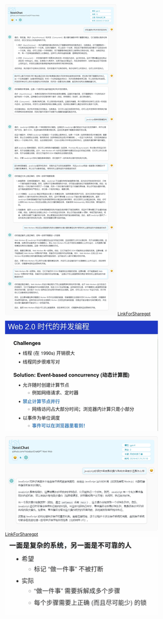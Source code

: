 ![Alt text](<../site/img/异步和并发的区别/死锁检测工具 (2).png>)
[LinkForSharegpt](https://sharegpt.com/c/aP1lt32)

![动态计算图](../site/img/%E5%BC%82%E6%AD%A5%E5%92%8C%E5%B9%B6%E5%8F%91%E7%9A%84%E5%8C%BA%E5%88%AB/image.png)


![javaScript的异步调度](<../site/img/异步和并发的区别/死锁检测工具 (3).png>)
[LinkForSharegpt](https://shareg.pt/tCVOadD)
![Alt text](image.png)